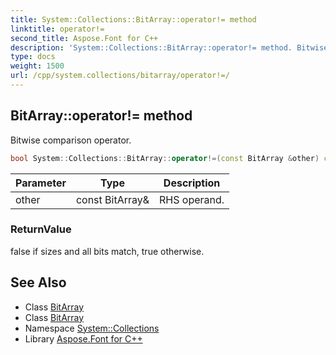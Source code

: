 ```yaml
---
title: System::Collections::BitArray::operator!= method
linktitle: operator!=
second_title: Aspose.Font for C++
description: 'System::Collections::BitArray::operator!= method. Bitwise comparison operator in C++.'
type: docs
weight: 1500
url: /cpp/system.collections/bitarray/operator!=/
---
```

## BitArray::operator!= method


Bitwise comparison operator.

```cpp
bool System::Collections::BitArray::operator!=(const BitArray &other) const
```


| Parameter | Type | Description |
| --- | --- | --- |
| other | const BitArray\& | RHS operand. |

### ReturnValue

false if sizes and all bits match, true otherwise.

## See Also

* Class [BitArray](../)
* Class [BitArray](../)
* Namespace [System::Collections](../../)
* Library [Aspose.Font for C++](../../../)
